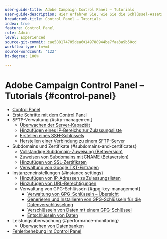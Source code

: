 ```yaml
---
user-guide-title: Adobe Campaign Control Panel – Tutorials
user-guide-description: Hier erfahren Sie, wie Sie die Schlüssel-Assets Ihrer Adobe Campaign-Instanzen überwachen und im Control Panel administrative Aufgaben durchführen.
breadcrumb-title: Control Panel – Tutorials
index: true
feature: Control Panel
role: Admin
level: Experienced
source-git-commit: cae588174705dea60149788944be7faa3a9b50cd
workflow-type: tm+mt
source-wordcount: '122'
ht-degree: 100%

---
```



# Adobe Campaign Control Panel – Tutorials {#control-panel}

+ [Control Panel](/help/control-panel-tutorials/control-panel-overview.md)
+ [Erste Schritte mit dem Control Panel](/help/control-panel-tutorials/getting-started-with-the-control-panel.md)
+ SFTP-Verwaltung {#sftp-management}
   + [Überwachen der Server-Kapazität](/help/control-panel-tutorials/sftp-management/monitoring-server-capacity.md)
   + [Hinzufügen eines IP-Bereichs zur Zulassungsliste](/help/control-panel-tutorials/sftp-management/adding-ip-range-to-allow-list.md)
   + [Erstellen eines SSH-Schlüssels](/help/control-panel-tutorials/sftp-management/generate-ssh-key.md)
   + [Herstellen einer Verbindung zu einem SFTP-Server](/help/control-panel-tutorials/sftp-management/connect-to-sftp-server.md)
+ Subdomains und Zertifikate {#subdomains-and-certificates}
   + [Vollständige Subdomain-Zuweisung (Betaversion)](/help/control-panel-tutorials/subdomains-and-certificates/subdomain-delegation.md)
   + [Zuweisen von Subdomains mit CNAME (Betaversion)](/help/control-panel-tutorials/subdomains-and-certificates/delegating-subdomains-using-cname.md)
   + [Hinzufügen von SSL-Zertifikaten](/help/control-panel-tutorials/subdomains-and-certificates/adding-ssl-certificates.md)
   + [Verwaltung von Google TXT-Einträgen](/help/control-panel-tutorials/subdomains-and-certificates/google-txt-record-management.md)
+ Instanzeneinstellungen {#instance-settings}
   + [Hinzufügen von IP-Adressen zu Zulassungslisten](/help/control-panel-tutorials/instance-settings/ip-allow-listing.md)
   + [Hinzufügen von URL-Berechtigungen](/help/control-panel-tutorials/instance-settings/adding-url-permissions.md)
   + Verwaltung von GPG-Schlüsseln {#gpg-key-management}
      + [Verwaltung von GPG-Schlüsseln – Übersicht](/help/control-panel-tutorials/instance-settings/gpg-key-management/gpg-key-management-overview.md)
      + [Generieren und Installieren von GPG-Schlüsseln für die Datenverschlüsselung](/help/control-panel-tutorials/instance-settings/gpg-key-management/generating-and-installing-gpg-keys-for-data-encryption.md)
      + [Verschlüsseln von Daten mit einem GPG-Schlüssel](/help/control-panel-tutorials/instance-settings/gpg-key-management/using-a-gpg-key-to-encrypt-data.md)
      + [Entschlüsseln von Daten](/help/control-panel-tutorials/instance-settings/gpg-key-management/decrypting-data.md)
+ Leistungsüberwachung {#performance-monitoring}
   + [Überwachen von Datenbanken](/help/control-panel-tutorials/performance-monitoring/monitoring-databases.md)
+ [Fehlerbehebung im Control Panel](/help/control-panel-tutorials/trouble-shooting.md)
